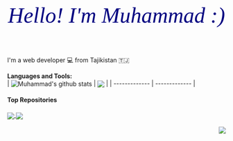 <h1 align="center" style="color:navy; font:italic 50px bold ">Hello! I'm Muhammad :)</h1>
<br />

I'm a web developer :computer: from Tajikistan 🇹🇯


**Languages and Tools:**  
| <img align="center" src="https://github-readme-stats.vercel.app/api?username=Muhammad-21&show_icons=true&include_all_commits=true&theme=buefy&hide_border=true" alt="Muhammad's github stats" /> | <img align="center" src="https://github-readme-stats.vercel.app/api/top-langs/?username=Muhammad-21&layout=compact&theme=buefy&hide_border=true" /> |
| ------------- | ------------- |


#### Top Repositories

<a href="https://github.com/Muhammad-21/InfoEdu">
  <img align="center" src="https://github-readme-stats.vercel.app/api/pin/?username=Muhammad-21&repo=InfoEdu&theme=buefy" /> 
</a>
<a href="https://github.com/Muhammad-21/posts">
  <img align="center" src="https://github-readme-stats.vercel.app/api/pin/?username=Muhammad-21&repo=posts&theme=buefy" />
</a>

<br />
<br />


<a href="https://t.me/idmm21">
  <img align="right" src="https://img.icons8.com/color/30/000000/telegram-app--v1.png"/>
</a>
